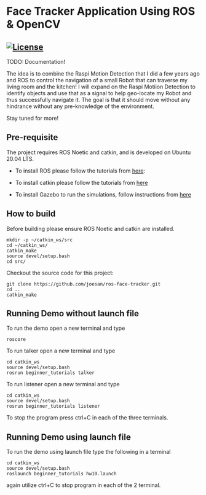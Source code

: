 # Face Tracker Application Using ROS & OpenCV
[![License](https://img.shields.io/badge/License-BSD%203--Clause-blue.svg)](https://opensource.org/licenses/BSD-3-Clause)
---

TODO: Documentation!

The idea is to combine the Raspi Motion Detection that I did a few years ago and ROS to control the navigation of a small Robot that can traverse my living room and the kitchen! I will expand on the Raspi Motiion Detection to identify objects and use that as a signal to help geo-locate my Robot and thus successfully navigate it. The goal is that it should move without any hindrance without any pre-knowledge of the environment.

Stay tuned for more!

## Pre-requisite
The project requires ROS Noetic and catkin, and is developed on Ubuntu 20.04 LTS.

- To install ROS please follow the tutorials from [here](http://wiki.ros.org/action/fullsearch/ROS/Tutorials): 

- To install catkin please follow the tutorials from [here](http://wiki.ros.org/catkin?distro=indigo#Installing_catkin)

- To install Gazebo to run the simulations, follow instructions from [here](http://gazebosim.org/tutorials?tut=install_ubuntu)

## How to build
Before building please ensure ROS Noetic and catkin are installed.  
```
mkdir -p ~/catkin_ws/src
cd ~/catkin_ws/
catkin_make
source devel/setup.bash
cd src/
```

Checkout the source code for this project:

```
git clone https://github.com/joesan/ros-face-tracker.git
cd ..
catkin_make
```

## Running Demo without launch file
To run the demo open a new terminal and type
```
roscore
```

To run talker open a new terminal and type
```
cd catkin_ws
source devel/setup.bash
rosrun beginner_tutorials talker
```

To run listener open a new terminal and type
```
cd catkin_ws
source devel/setup.bash
rosrun beginner_tutorials listener
```
To stop the program press ctrl+C in each of the three terminals.

## Running Demo using launch file
To run the demo using launch file type the following in a terminal
```
cd catkin_ws
source devel/setup.bash
roslaunch beginner_tutorials hw10.launch
```

again utilize ctrl+C to stop program in each of the 2 terminal.
